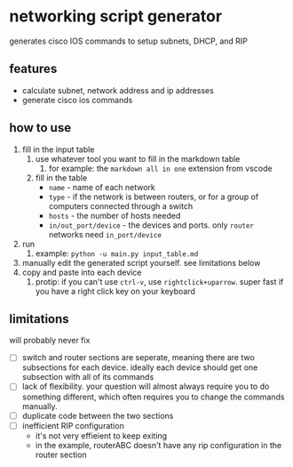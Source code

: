# networking script generator
generates cisco IOS commands to setup subnets, DHCP, and RIP

## features
- calculate subnet, network address and ip addresses
- generate cisco ios commands

## how to use
1. fill in the input table
   1. use whatever tool you want to fill in the markdown table
      1. for example: the `markdown all in one` extension from vscode
   2. fill in the table
      - `name` - name of each network
      - `type` - if the network is between routers, or for a group of computers connected through a switch
      - `hosts` - the number of hosts needed
      - `in/out_port/device` - the devices and ports. only `router` networks need `in_port/device`
2. run
   1. example: `python -u main.py input_table.md`
3. manually edit the generated script yourself. see limitations below
4. copy and paste into each device
   1. protip: if you can't use `ctrl-v`, use `rightclick+uparrow`. super fast if you have a right click key on your keyboard

## limitations
will probably never fix
- [ ] switch and router sections are seperate, meaning there are two subsections for each device. ideally each device should get one subsection with all of its commands
- [ ] lack of flexibility. your question will almost always require you to do something different, which often requires you to change the commands manually.
- [ ] duplicate code between the two sections
- [ ] inefficient RIP configuration
  - it's not very effieient to keep exiting
  - in the example, routerABC doesn't have any rip configuration in the router section

